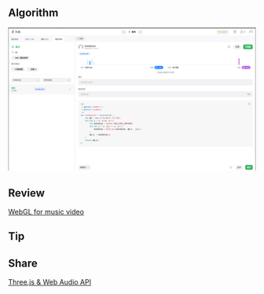 ## Algorithm

![code](/images/temp/haha-2023-04-23.png)

## Review

[WebGL for music video](https://steady-resolution-1c6.notion.site/week19-4-17-bafbdee3b9744ed2b5823a1f8835d2dc)

## Tip

## Share

[Three.js & Web Audio API](https://steady-resolution-1c6.notion.site/week19-4-17-bafbdee3b9744ed2b5823a1f8835d2dc)
